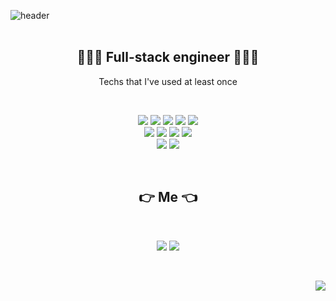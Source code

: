 

![header](https://capsule-render.vercel.app/api?&color=FFC0CB&height=300&section=header&text=yerimming&fontSize=90&fontColor=#808080)
<br>
<br>
<h2 align="center">👩🏻‍💻 Full-stack engineer 👩🏻‍💻 </h2>

<p align="center"> Techs that I've used at least once</p>
<br>
<p align="center">
<img src= "https://img.shields.io/badge/Java-007396?style=flat-square&logo=java&logoColor=white"/> <img src= "https://img.shields.io/badge/Python-3776AB?style=flat-square&logo=Python&logoColor=white"/> <img src= "https://img.shields.io/badge/C++-00599C?style=flat-square&logo=c%2B%2B&logoColor=white"/> <img src= "https://img.shields.io/badge/C-A8B9CC?style=flat-square&logo=c&logoColor=white"/>  <img src= "https://img.shields.io/badge/CSS3-1572B6?style=flat-square&logo=CSS3&logoColor=white"/>
  <br>
<img src= "https://img.shields.io/badge/Bootstrap-7952B3?style=flat-square&logo=Bootstrap&logoColor=white"/> 
  <img src= "https://img.shields.io/badge/Oracle-F80000?style=flat-square&logo=Oracle&logoColor=white"/> 
  <img src= "https://img.shields.io/badge/HTML5-E34F26?style=flat-square&logo=HTML5&logoColor=white"/> 
  <img src= "https://img.shields.io/badge/JavaScript-F7DF1E?style=flat-square&logo=JavaScript&logoColor=black"/> </br>
  <img src= "https://img.shields.io/badge/React-61DAFB?style=flat-square&logo=React&logoColor=black"/>
  <img src= "https://img.shields.io/badge/Fastapi-009688?style=flat-square&logo=fastapi&logoColor=black"/>
</p>
<br>
<h2 align="center"> 👉  Me 👈 </h2>
<br>
<p align="center">
<img src= "https://img.shields.io/badge/Instagram-E4405F?style=flat-square&logo=Instagram&logoColor=white&link=https://instagram.com/life_yerimming/"/>  <img src= "https://img.shields.io/badge/NaverBlog-72EF36?style=flat-square&logo=giphy&logoColor=black&link=https://blog.naver.com/yeppi329"/>
</p>
<br>
<p align="right">
<img src= "https://hits.seeyoufarm.com/api/count/incr/badge.svg?url=https%3A%2F%2Fgithub.com%2Fgjbae1212%2Fhit-counter&count_bg=%23949494&title_bg=%23FF93DD&icon=github.svg&icon_color=%23FFFFFF&title=hits&edge_flat=false"/></p>
